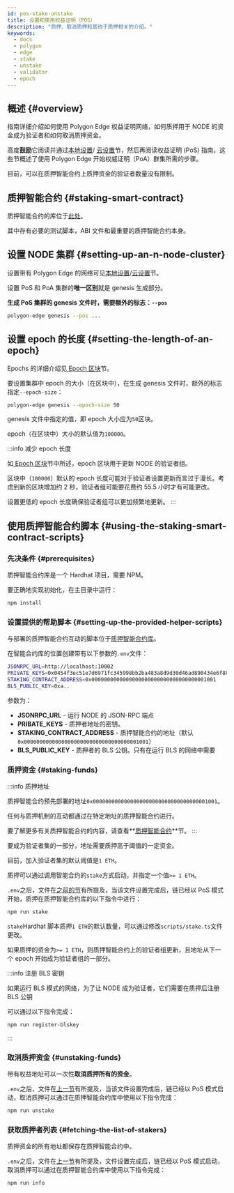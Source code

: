```yaml
---
id: pos-stake-unstake
title: 设置和使用权益证明（POS）
description: "质押、取消质押和其他于质押相关的介绍。"
keywords:
  - docs
  - polygon
  - edge
  - stake
  - unstake
  - validator
  - epoch
---
```


## 概述 {#overview}

指南详细介绍如何使用 Polygon Edge 权益证明网络，如何质押用于 NODE 的资金成为验证者和如何取消质押资金。

高度**鼓励**它阅读并通过[本地设置](/docs/edge/get-started/set-up-ibft-locally)/ [云设置](/docs/edge/get-started/set-up-ibft-on-the-cloud)节，然后再阅读权益证明 (PoS) 指南。这些节概述了使用 Polygon Edge 开始权威证明（PoA）群集所需的步骤。

目前，可以在质押智能合约上质押资金的验证者数量没有限制。

## 质押智能合约 {#staking-smart-contract}

质押智能合约的库位于[此处](https://github.com/0xPolygon/staking-contracts)。

其中存有必要的测试脚本，ABI 文件和最重要的质押智能合约本身。

## 设置 NODE 集群 {#setting-up-an-n-node-cluster}

设置带有 Polygon Edge 的网络可见[本地设置](/docs/edge/get-started/set-up-ibft-locally)/[云设置](/docs/edge/get-started/set-up-ibft-on-the-cloud)节。

设置 PoS 和 PoA 集群的**唯一区别**就是 genesis 生成部分。

**生成 PoS 集群的 genesis 文件时，需要额外的标志：`--pos`**

```bash
polygon-edge genesis --pos ...
```

## 设置 epoch 的长度 {#setting-the-length-of-an-epoch}

Epochs 的详细介绍见[ Epoch 区块](/docs/edge/consensus/pos-concepts#epoch-blocks)节。

要设置集群中 epoch 的大小（在区块中），在生成 genesis 文件时，额外的标志指定`--epoch-size`：

```bash
polygon-edge genesis --epoch-size 50
```

genesis 文件中指定的值，即 epoch 大小应为`50`区块。

epoch（在区块中）大小的默认值为`100000`。

:::info 减少 epoch 长度

如[ Epoch 区块](/docs/edge/consensus/pos-concepts#epoch-blocks)节中所述，epoch 区块用于更新 NODE 的验证者组。

区块中（`100000`）默认的 epoch 长度可能对于验证者设置更新而言过于漫长。考虑到新的区块增加约 2 秒，验证者组可能要花费约 55.5 小时才有可能更改。

设置更低的 epoch 长度确保验证者组可以更加频繁地更新。
:::

## 使用质押智能合约脚本 {#using-the-staking-smart-contract-scripts}

### 先决条件 {#prerequisites}

质押智能合约库是一个 Hardhat 项目，需要 NPM。

要正确地实现初始化，在主目录中运行：

```bash
npm install
````

### 设置提供的帮助脚本 {#setting-up-the-provided-helper-scripts}

与部署的质押智能合约互动的脚本位于[质押智能合约库](https://github.com/0xPolygon/staking-contracts)。

在智能合约库的位置创建带有以下参数的`.env`文件：

```bash
JSONRPC_URL=http://localhost:10002
PRIVATE_KEYS=0x0454f3ec51e7d6971fc345998bb2ba483a8d9d30d46ad890434e6f88ecb97544
STAKING_CONTRACT_ADDRESS=0x0000000000000000000000000000000000001001
BLS_PUBLIC_KEY=0xa..
```

参数为：

* **JSONRPC_URL** - 运行 NODE 的 JSON-RPC 端点
* **PRIBATE_KEYS** - 质押者地址的密钥。
* **STAKING_CONTRACT_ADDRESS** - 质押智能合约的地址（默认`0x0000000000000000000000000000000000001001`）
* **BLS_PUBLIC_KEY** - 质押者的 BLS 公钥。只有在运行 BLS 的网络中需要

### 质押资金 {#staking-funds}

:::info 质押地址

质押智能合约预先部署的地址`0x0000000000000000000000000000000000001001`。

任何与质押机制的互动都通过在特定地址的质押智能合约进行。

要了解更多有关质押智能合约的内容，请查看**[质押智能合约](/docs/edge/consensus/pos-concepts#contract-pre-deployment)**节。
:::

要成为验证者集的一部分，地址需要质押高于阈值的一定资金。

目前，加入验证者集的默认阈值是`1 ETH`。

质押可以通过调用智能合约的`stake`方式启动，并指定一个值`>= 1 ETH`。

`.env`之后，文件在[之前的节](/docs/edge/consensus/pos-stake-unstake#setting-up-the-provided-helper-scripts)有所提及，当该文件设置完成后，链已经以 PoS 模式开始，质押在质押智能合约库的以下指令中进行：

```bash
npm run stake
```

`stake`Hardhat 脚本质押`1 ETH`的默认数量，可以通过修改`scripts/stake.ts`文件更改。

如果质押的资金为`>= 1 ETH`，则质押智能合约上的验证者组更新，且地址从下一个 epoch 开始成为验证者组的一部分。

:::info 注册 BLS 密钥

如果运行 BLS 模式的网络，为了让 NODE 成为验证者，它们需要在质押后注册 BLS 公钥

可以通过以下指令完成：

```bash
npm run register-blskey
```
:::

### 取消质押资金 {#unstaking-funds}

带有权益地址可以一次性**取消质押所有的资金**。

`.env`之后，文件在[上一节](/docs/edge/consensus/pos-stake-unstake#setting-up-the-provided-helper-scripts)有所提及，当该文件设置完成后，链已经以 PoS 模式启动，取消质押可以通过在质押智能合约库中使用以下指令完成：

```bash
npm run unstake
```

### 获取质押者列表 {#fetching-the-list-of-stakers}

质押资金的所有地址都保存在质押智能合约中。

`.env`之后，文件在[上一节](/docs/edge/consensus/pos-stake-unstake#setting-up-the-provided-helper-scripts)有所提及，文件设置完成后，链已经以 PoS 模式启动，取消质押可以通过在质押智能合约库中使用以下指令完成：

```bash
npm run info
```

